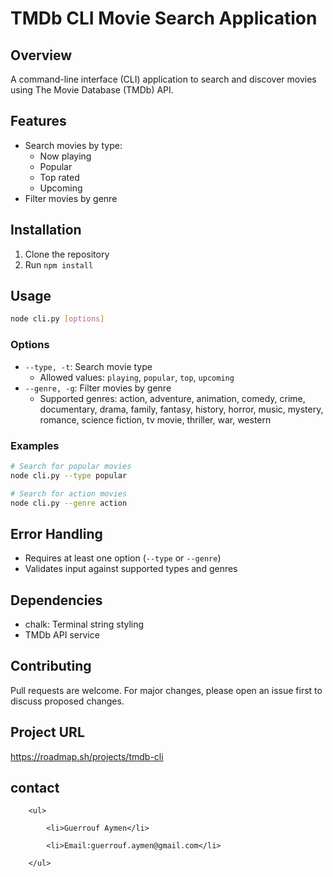 # TMDb CLI Movie Search Application

## Overview
A command-line interface (CLI) application to search and discover movies using The Movie Database (TMDb) API.

## Features
- Search movies by type:
  - Now playing
  - Popular
  - Top rated
  - Upcoming
- Filter movies by genre

## Installation
1. Clone the repository
2. Run `npm install`

## Usage
```bash
node cli.py [options]
```

### Options
- `--type, -t`: Search movie type
  - Allowed values: `playing`, `popular`, `top`, `upcoming`
- `--genre, -g`: Filter movies by genre
  - Supported genres: action, adventure, animation, comedy, crime, documentary, drama, family, fantasy, history, horror, music, mystery, romance, science fiction, tv movie, thriller, war, western

### Examples
```bash
# Search for popular movies
node cli.py --type popular

# Search for action movies
node cli.py --genre action
```

## Error Handling
- Requires at least one option (`--type` or `--genre`)
- Validates input against supported types and genres

## Dependencies
- chalk: Terminal string styling
- TMDb API service

## Contributing
Pull requests are welcome. For major changes, please open an issue first to discuss proposed changes.
<h2>Project URL</h2>

<href>https://roadmap.sh/projects/tmdb-cli</href>

<h2>contact</h2>

        <ul>

            <li>Guerrouf Aymen</li>

            <li>Email:guerrouf.aymen@gmail.com</li>

        </ul>
